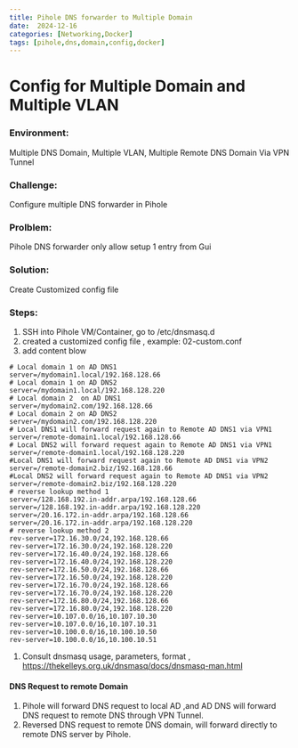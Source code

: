 ```yaml
---
title: Pihole DNS forwarder to Multiple Domain
date:  2024-12-16
categories: [Networking,Docker]
tags: [pihole,dns,domain,config,docker]
---
```


# Config for Multiple Domain and Multiple VLAN

### Environment:
Multiple DNS Domain, Multiple VLAN, Multiple Remote DNS Domain Via VPN Tunnel
### Challenge:
Configure multiple DNS forwarder in Pihole
### Prolblem:
Pihole DNS forwarder only allow setup 1 entry from Gui
### Solution:
Create Customized config file
### Steps:

1. SSH into Pihole VM/Container,  go to /etc/dnsmasq.d
2. created a customized config file , example: 02-custom.conf
3. add content blow
```config
# Local domain 1 on AD DNS1
server=/mydomain1.local/192.168.128.66
# Local domain 1 on AD DNS2
server=/mydomain1.local/192.168.128.220
# Local domain 2  on AD DNS1
server=/mydomain2.com/192.168.128.66
# Local domain 2 on AD DNS2
server=/mydomain2.com/192.168.128.220
# Local DNS1 will forward request again to Remote AD DNS1 via VPN1
server=/remote-domain1.local/192.168.128.66
# Local DNS2 will forward request again to Remote AD DNS1 via VPN1
server=/remote-domain1.local/192.168.128.220
#Local DNS1 will forward request again to Remote AD DNS1 via VPN2
server=/remote-domain2.biz/192.168.128.66
#Local DNS2 will forward request again to Remote AD DNS1 via VPN2
server=/remote-domain2.biz/192.168.128.220 
# reverse lookup method 1
server=/128.168.192.in-addr.arpa/192.168.128.66
server=/128.168.192.in-addr.arpa/192.168.128.220
server=/20.16.172.in-addr.arpa/192.168.128.66
server=/20.16.172.in-addr.arpa/192.168.128.220
# reverse lookup method 2
rev-server=172.16.30.0/24,192.168.128.66
rev-server=172.16.30.0/24,192.168.128.220
rev-server=172.16.40.0/24,192.168.128.66
rev-server=172.16.40.0/24,192.168.128.220
rev-server=172.16.50.0/24,192.168.128.66
rev-server=172.16.50.0/24,192.168.128.220
rev-server=172.16.70.0/24,192.168.128.66
rev-server=172.16.70.0/24,192.168.128.220
rev-server=172.16.80.0/24,192.168.128.66
rev-server=172.16.80.0/24,192.168.128.220
rev-server=10.107.0.0/16,10.107.10.30
rev-server=10.107.0.0/16,10.107.10.31
rev-server=10.100.0.0/16,10.100.10.50
rev-server=10.100.0.0/16,10.100.10.51
```
1.  Consult dnsmasq usage, parameters, format , <https://thekelleys.org.uk/dnsmasq/docs/dnsmasq-man.html>



#### DNS Request to remote Domain
1. Pihole will forward DNS request to local AD ,and AD DNS will forward DNS request to remote DNS through VPN Tunnel.
2. Reversed DNS request to remote DNS domain, will forward directly to remote DNS server by Pihole.